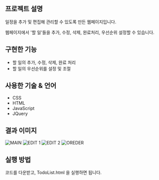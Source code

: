 ## 프로젝트 설명
일정을 추가 및 편집해 관리할 수 있도록 만든 웹페이지입니다.

웹페이지에서 '할 일'들을 추가, 수정, 삭제, 완료처리, 우선순위 설정할 수 있습니다.



## 구현한 기능
* 할 일의 추가, 수정, 삭제, 완료 처리
* 할 일의 우선순위를 설정 및 조절



## 사용한 기술 & 언어
* CSS
* HTML
* JavaScript
* JQuery



## 결과 이미지
![MAIN](https://user-images.githubusercontent.com/61776419/113503932-f9d00480-956f-11eb-9df9-f89094401b07.png)
![EDIT 1](https://user-images.githubusercontent.com/61776419/113503945-03596c80-9570-11eb-8300-33da35f2ab4d.png)
![EDIT 2](https://user-images.githubusercontent.com/61776419/113503955-0b191100-9570-11eb-9f38-f28e11a099a7.png)
![OREDER](https://user-images.githubusercontent.com/61776419/113503959-10765b80-9570-11eb-8e4b-d5d2454e05f3.png)


## 실행 방법
코드를 다운받고, TodoList.html 을 실행하면 됩니다.
